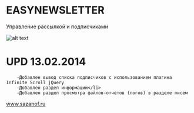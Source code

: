EASYNEWSLETTER
==================

Управление рассылкой и подписчиками

![alt text](http://sazanof.ru/assets/images/enl/modx_easyNL.jpg "MODX EASYNEWSLETTER")

UPD 13.02.2014
==================
	
		-Добавлен вывод списка подписчиков с использованием плагина Infinite Scroll jQuery
		-Добавлен раздел информации</li>
		-Добавлен раздел просмотра файлов-отчетов (логов) в разделе писем
	
www.sazanof.ru
